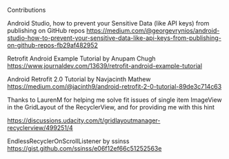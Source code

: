 Contributions

Android Studio, how to prevent your Sensitive Data (like API keys) from publishing on GitHub repos
https://medium.com/@georgevrynios/android-studio-how-to-prevent-your-sensitive-data-like-api-keys-from-publishing-on-github-repos-fb29af482952

Retrofit Android Example Tutorial by Anupam Chugh
https://www.journaldev.com/13639/retrofit-android-example-tutorial

Android Retrofit 2.0 Tutorial by Navjacinth Mathew
https://medium.com/@jacinth9/android-retrofit-2-0-tutorial-89de3c714c63

Thanks to LaurenM for helping me solve fit issues of single item ImageView in the GridLayout of the RecyclerView, and for providing me with this hint

https://discussions.udacity.com/t/gridlayoutmanager-recyclerview/499251/4


EndlessRecyclerOnScrollListener by ssinss
https://gist.github.com/ssinss/e06f12ef66c51252563e
